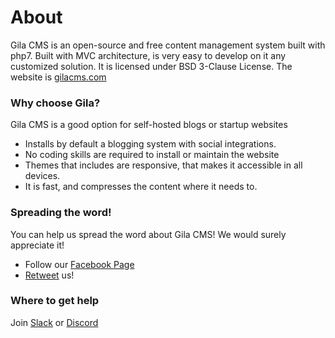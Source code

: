 
# About

Gila CMS is an open-source and free content management system built with php7. Built with MVC architecture, is very easy to develop on it any customized solution. It is licensed under BSD 3-Clause License.
The website is [gilacms.com](http://gilacms.com)

### Why choose Gila?

Gila CMS is a good option for self-hosted blogs or startup websites
- Installs by default a blogging system with social integrations.
- No coding skills are required to install or maintain the website
- Themes that includes are responsive, that makes it accessible in all devices.
- It is fast, and compresses the content where it needs to.

### Spreading the word!

You can help us spread the word about Gila CMS! We would surely appreciate it!
- Follow our [Facebook Page](https://www.facebook.com/gilacms/)
- [Retweet](https://twitter.com/GilaCms) us!

### Where to get help

Join [Slack](https://gilacms.slack.com) or [Discord](https://discord.gg/BGYFfx6)

